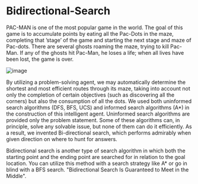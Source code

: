 # Bidirectional-Search
PAC-MAN is one of the most popular game in the world. The goal of this game is to accumulate points by eating all the Pac-Dots in the maze, completing that ’stage’ of the game and starting the next stage and maze of Pac-dots. There are several ghosts roaming the maze, trying to kill Pac-Man. If any of the ghosts hit Pac-Man, he loses a life; when all lives have been lost, the game is over.
 
![image](https://github.com/dimpu1076/Bidirectional-Search/assets/86710362/0749ec39-5ec5-4d9c-addc-18db1ecdbcb8)

By utilizing a problem-solving agent, we may automatically determine the shortest and most efficient routes through its maze, taking into account not only the completion of certain objectives (such as discovering all the corners) but also the consumption of all the dots. We used both uninformed search algorithms (DFS, BFS, UCS) and informed search algorithms (A*) in the construction of this intelligent agent. Uninformed search algorithms are provided only the problem statement. Some of these algorithms can, in principle, solve any solvable issue, but none of them can do it efficiently. As a result, we invented Bi-directional search, which performs admirably when given direction on where to hunt for answers.

Bidirectional search is another type of search algorithm in which both the starting point and the ending point are searched for in relation to the goal location. You can utilize this method with a search strategy like A* or go in blind with a BFS search. "Bidirectional Search Is Guaranteed to Meet in the Middle". 

